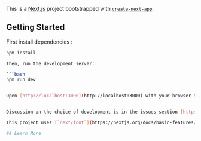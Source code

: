 This is a [Next.js](https://nextjs.org/) project bootstrapped with [`create-next-app`](https://github.com/vercel/next.js/tree/canary/packages/create-next-app).

## Getting Started

First install dependencies :

```bash
npm install

Then, run the development server:

```bash
npm run dev


Open [http://localhost:3000](http://localhost:3000) with your browser to see the result.


Discussion on the choice of development is in the issues section [https://github.com/vincent98-creator/book-store/issues/1]

This project uses [`next/font`](https://nextjs.org/docs/basic-features/font-optimization) to automatically optimize and load Inter, a custom Google Font.

## Learn More


